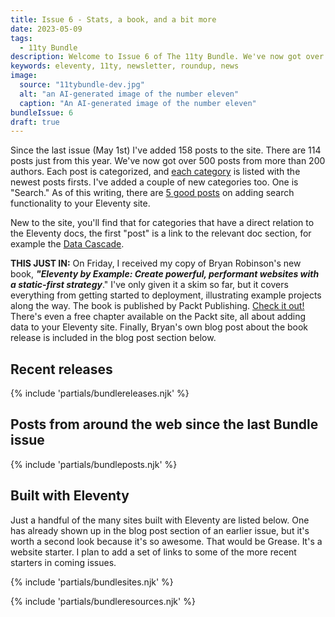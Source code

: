 ```yaml
---
title: Issue 6 - Stats, a book, and a bit more
date: 2023-05-09
tags:
  - 11ty Bundle
description: Welcome to Issue 6 of The 11ty Bundle. We've now got over 500 posts from more than 200 authors.
keywords: eleventy, 11ty, newsletter, roundup, news
image:
  source: "11tybundle-dev.jpg"
  alt: "an AI-generated image of the number eleven"
  caption: "An AI-generated image of the number eleven"
bundleIssue: 6
draft: true
---
```


Since the last issue (May 1st) I've added 158 posts to the site. There are 114 posts just from this year. We've now got over 500 posts from more than 200 authors. Each post is categorized, and [each category](/categories/) is listed with the newest posts firsts. I've added a couple of new categories too. One is "Search." As of this writing, there are [5 good posts](/categories/search/) on adding search functionality to your Eleventy site.

New to the site, you'll find that for categories that have a direct relation to the Eleventy docs, the first "post" is a link to the relevant doc section, for example the [Data Cascade](/categories/data-cascade).

**THIS JUST IN:** On Friday, I received my copy of Bryan Robinson's new book, **_"Eleventy by Example: Create powerful, performant websites with a static-first strategy_**." I've only given it a skim so far, but it covers everything from getting started to deployment, illustrating example projects along the way. The book is published by Packt Publishing. [Check it out!](https://www.packtpub.com/product/eleventy-by-example/) There's even a free chapter available on the Packt site, all about adding data to your Eleventy site. Finally, Bryan's own blog post about the book release is included in the blog post section below.

## Recent releases

{% include 'partials/bundlereleases.njk' %}

## Posts from around the web since the last Bundle issue

{% include 'partials/bundleposts.njk' %}

## Built with Eleventy

Just a handful of the many sites built with Eleventy are listed below. One has already shown up in the blog post section of an earlier issue, but it's worth a second look because it's so awesome. That would be Grease. It's a website starter. I plan to add a set of links to some of the more recent starters in coming issues.

{% include 'partials/bundlesites.njk' %}

{% include 'partials/bundleresources.njk' %}
